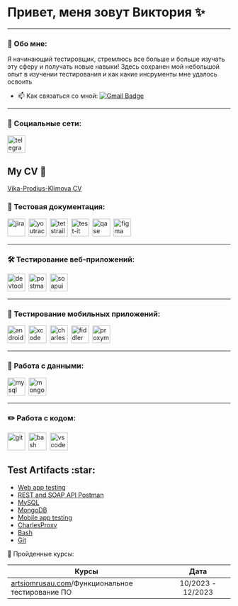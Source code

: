 # Привет, меня зовут Виктория :sparkles:

---

### :blue_heart: Обо мне:

Я начинающий тестировщик, стремлюсь все больше и больше изучать эту сферу и получать новые навыки! Здесь сохранен мой небольшой опыт в изучении тестирования и как какие инсрументы мне удалось освоить

- 📫 Как связаться со мной: [![Gmail Badge](https://img.shields.io/badge/-Gmail-red?style=flat&logo=Gmail&logoColor=white)](mailto:prodius.vistrella@gmail.com)

---

### 🤝 Социальные сети:

</a>
    <a href="https://t.me/Prodivik" target="_blank">
      <img src="https://cdn-icons-png.flaticon.com/512/2111/2111646.png" width="40" height="40" alt="telegram" />
    </a>
  </div>


## My CV :blue_book:
[Vika-Prodius-Klimova CV](https://drive.google.com/file/d/1pjrL0w7wDzXrZIkbuQmmlbbHFMRutjDc/view?usp=sharing)


### 📁 Тестовая документация:

<div>
  <img src="https://cdn.jsdelivr.net/gh/devicons/devicon/icons/jira/jira-original.svg" title="jira" alt="jira" width="40" height="40"/>&nbsp
  <img src="https://upload.wikimedia.org/wikipedia/commons/thumb/8/8d/YouTrack_Icon.svg/1024px-YouTrack_Icon.svg.png?20200803082248" title="youtrack" alt="youtrack" width="40" height="40"/>&nbsp
  <img src="https://codahosted.io/packs/21236/unversioned/assets/LOGO/ba1091c59bab89cd2fd0f289622731fe16113d7b00905abe64759c313a4b73b76c1b0426076ed76cb74752234c734131df46992d5b8b48fc13e264240e4f7119f736cfeb64df36ded54b5cbf6198b9cadedf18dd0cac5c7dbcd16e6336c29363cd1292ba" title="testrail" alt="tetstrail" width="40" height="40"/>&nbsp
  <img src="https://docs.testit.software/images/testit_logo_icon.png" title="test-it" alt="test-it" width="40" height="40"/>&nbsp
  <img src="https://luna1.co/eb0187.png" title="qase" alt="qase" width="40" height="40"/>&nbsp
  <img src="https://cdn.jsdelivr.net/gh/devicons/devicon/icons/figma/figma-original.svg" title="figma" alt="figma" width="40" height="40"/>&nbsp
</div>

---

### 🛠 Тестирование веб-приложений:

<div>
  <img src="https://d33wubrfki0l68.cloudfront.net/38b5c953a4667366685d55db55d057c86db1fc54/a0fdc/static/acae6b24d940347661ca901ea07f47c1/chrome-dev-logo-icon.png" title="devtools" alt="devtools" width="40" height="40"/>&nbsp
  <img src="https://seeklogo.com/images/P/postman-logo-0087CA0D15-seeklogo.com.png" title="postman" alt="postman" width="40" height="40"/>&nbsp
  <img src="https://static0.smartbear.co/smartbearbrand/media/images/home/soapui-icon.svg" title="soapui" alt="soapui" width="40" height="40"/>&nbsp
</div>

---

### 📱 Тестирование мобильных приложений:

<div>
  <img src="https://cdn.jsdelivr.net/gh/devicons/devicon/icons/androidstudio/androidstudio-original.svg" title="android-studio" alt="android-studio" width="40" height="40"/>&nbsp
  <img src="https://cdn.jsdelivr.net/gh/devicons/devicon/icons/xcode/xcode-original.svg" title="xcode" alt="xcode" width="40" height="40"/>&nbsp
  <img src="https://cdn.icon-icons.com/icons2/3053/PNG/512/charles_proxy_macos_bigsur_icon_190302.png" title="charles-proxy" alt="charles-proxy" width="40" height="40"/>&nbsp
  <img src="https://www.megaleechers.com/storage/Fiddler-Everywhere-Icon.png" title="fiddler" alt="fiddler" width="40" height="40"/>&nbsp
  <img src="https://pbs.twimg.com/profile_images/1589614420766126080/slAIVDtr_400x400.jpg" title="proxyman" alt="proxyman" width="40" height="40"/>&nbsp
</div>


---

### 💾 Работа с данными:

<div>
  <img src="https://cdn.jsdelivr.net/gh/devicons/devicon/icons/mysql/mysql-original.svg" title="mysql" alt="mysql" width="40" height="40"/>&nbsp
  <img src="https://cdn.jsdelivr.net/gh/devicons/devicon/icons/mongodb/mongodb-original.svg" title="mongodb" alt="mongodb" width="40" height="40"/>&nbsp
</div>

---

### ✏️ Работа с кодом:

<div>
  <img src="https://cdn.jsdelivr.net/gh/devicons/devicon/icons/git/git-original.svg" title="git" alt="git" width="40" height="40"/>&nbsp
  <img src="https://upload.wikimedia.org/wikipedia/commons/thumb/4/4b/Bash_Logo_Colored.svg/1024px-Bash_Logo_Colored.svg.png?20180723054350" title="bash" alt="bash" width="40" height="40"/>&nbsp
  <img src="https://cdn.jsdelivr.net/gh/devicons/devicon/icons/vscode/vscode-original.svg" title="vscode" alt="vscode" width="40" height="40"/>&nbsp
  
</p>
<h2>Test Artifacts :star:</h2>
<p> 
 <ul>
<li>  <a href="https://github.com/Vika-Prodius-Klimova/Web-app-testing">Web app testing</a>  </li>
<li>  <a href="https://github.com/Vika-Prodius-Klimova/REST-and-SOAP-API-Postman"> REST and SOAP API Postman </a>   </li>
<li> <a href="https://github.com/Vika-Prodius-Klimova/MySQL">MySQL</a>   </li>
<li>  <a href="https://github.com/Vika-Prodius-Klimova/MongoDB">MongoDB</a>  </li>
<li>  <a href="https://github.com/Vika-Prodius-Klimova/Mobile-app-testing"> Mobile app testing</a>   </li>
<li> <a href="https://github.com/Vika-Prodius-Klimova/Charles-Proxy"> CharlesProxy</a>  </li>
<li> <a href="https://github.com/Vika-Prodius-Klimova/Bash"> Bash </a>  </li>
<li> <a href="https://github.com/Vika-Prodius-Klimova/Git"> Git </a> </li>
</ul>

:gem: Пройденные курсы:

| Курсы                                                           | Дата              |
| ----------------------------------------------------------------| :---------------: |
| [artsiomrusau.com](https://artsiomrusau.com/)/Функциональное тестирование ПО                 | 10/2023 - 12/2023 |


